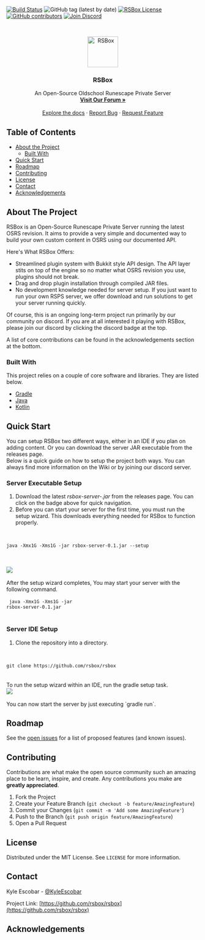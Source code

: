 [![Build Status](https://img.shields.io/travis/rsbox/rsbox)](https://travis-ci.org/rsbox/rsbox)
![GitHub tag (latest by date)](https://img.shields.io/github/tag-date/rsbox/rsbox?label=latest)
[![RSBox License](https://img.shields.io/github/license/rsbox/rsbox)](https://github.com/rsbox/rsbox/blob/master/LICENSE)
[![GitHub contributors](https://img.shields.io/github/contributors/rsbox/rsbox)](https://github.com/rsbox/rsbox/graphs/contributors)
[![Join Discord](https://img.shields.io/discord/595582070596698116?color=738ADB&label=Discord)](https://discord.gg/XYYuKn2)



<!-- PROJECT LOGO -->
<br />
<p align="center">
  <a href="https://github.com/rsbox/rsbox">
    <img src="https://i.imgur.com/yufiGp7.pngg" alt="RSBox" width="80" height="80">
  </a>

  <h3 align="center">RSBox</h3>

  <p align="center">
    An Open-Source Oldschool Runescape Private Server
    <br />
    <a href="https://rsbox.io"><strong>Visit Our Forum »</strong></a>
    <br />
    <br />
    <a href="#">Explore the docs</a>
    ·
    <a href="#">Report Bug</a>
    ·
    <a href="#">Request Feature</a>
  </p>
</p>



<!-- TABLE OF CONTENTS -->
## Table of Contents

* [About the Project](#about-the-project)
  * [Built With](#built-with)
* [Quick Start](#quick-start)
* [Roadmap](#roadmap)
* [Contributing](#contributing)
* [License](#license)
* [Contact](#contact)
* [Acknowledgements](#acknowledgements)



<!-- ABOUT THE PROJECT -->
## About The Project

RSBox is an Open-Source Runescape Private Server running the latest OSRS revision. It aims to provide a very simple and documented way to build your own custom content in OSRS using our documented API.

Here's What RSBox Offers:
* Streamlined plugin system with Bukkit style API design. The API layer stits on top of the engine so no matter what OSRS revision you use, plugins should not break.
* Drag and drop plugin installation through compiled JAR files.
* No development knowledge needed for server setup. If you just want to run your own RSPS server, we offer download and run solutions to get your server running quickly.

Of course, this is an ongoing long-term project run primarily by our community on discord. If you are at all interested it playing with RSBox, please join our discord by clicking the discord badge at the top.

A list of core contributions can be found in the acknowledgements section at the bottom.

### Built With
This project relies on a couple of core software and libraries. They are listed below.
* [Gradle](https://gradle.com/)
* [Java](https://www.java.com/en/)
* [Kotlin](https://kotlinlang.org/)

<!-- QUICK START -->
## Quick Start

You can setup RSBox two different ways, either in an IDE if you plan on adding content.
Or you can download the server JAR executable from the releases page.<br>
Below is a quick guide on how to setup the project both ways. You can always find more information on the Wiki or by joining our discord server.<br>
### Server Executable Setup

1. Download the latest *rsbox-server-<version>.jar* from the releases page. You can click on the badge above for quick navigation.<br>
2. Before you can start your server for the first time, you must run the setup wizard. This downloads everything needed for RSBox to function properly.
<br><br>
<code>
java -Xmx1G -Xms1G -jar rsbox-server-0.1.jar --setup
</code><br><br>

<img src="https://i.gyazo.com/6d37aec99533683833b591264cb3fbcf.gif"><br><br>
After the setup wizard completes, You may start your server with the following command.<br><br>
<code>
java -Xmx1G -Xms1G -jar rsbox-server-0.1.jar
</code>
<br><br>

### Server IDE Setup
1. Clone the repository into a directory.<br><br>
<code>
git clone https://github.com/rsbox/rsbox
</code><br><br>
To run the setup wizard within an IDE, run the gradle setup task.<br>
<img src="https://i.imgur.com/Xi5f2En.png">
<br>
<br>
You can now start the server by just executing `gradle run`.



<!-- ROADMAP -->
## Roadmap

See the [open issues](#) for a list of proposed features (and known issues).



<!-- CONTRIBUTING -->
## Contributing

Contributions are what make the open source community such an amazing place to be learn, inspire, and create. Any contributions you make are **greatly appreciated**.

1. Fork the Project
2. Create your Feature Branch (`git checkout -b feature/AmazingFeature`)
3. Commit your Changes (`git commit -m 'Add some AmazingFeature'`)
4. Push to the Branch (`git push origin feature/AmazingFeature`)
5. Open a Pull Request



<!-- LICENSE -->
## License

Distributed under the MIT License. See `LICENSE` for more information.



<!-- CONTACT -->
## Contact

Kyle Escobar - [@KyleEscobar](#)

Project Link: [https://github.com/rsbox/rsbox](https://github.com/rsbox/rsbox)



<!-- ACKNOWLEDGEMENTS -->
## Acknowledgements
